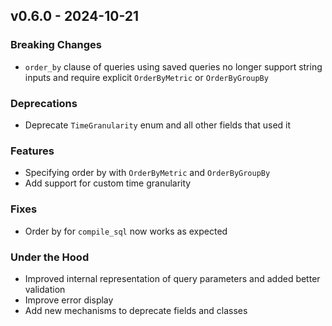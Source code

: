 ## v0.6.0 - 2024-10-21
### Breaking Changes
* `order_by` clause of queries using saved queries no longer support string inputs and require explicit `OrderByMetric` or `OrderByGroupBy`
### Deprecations
* Deprecate `TimeGranularity` enum and all other fields that used it
### Features
* Specifying order by with `OrderByMetric` and `OrderByGroupBy`
* Add support for custom time granularity
### Fixes
* Order by for `compile_sql` now works as expected
### Under the Hood
* Improved internal representation of query parameters and added better validation
* Improve error display
* Add new mechanisms to deprecate fields and classes
